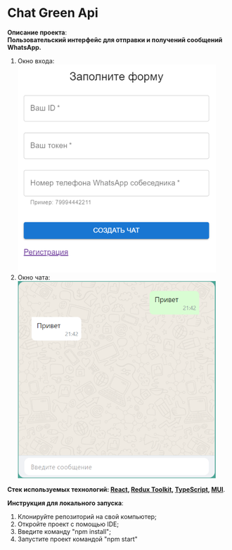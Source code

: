 # Chat Green Api

**Описание проекта**:  
**Пользовательский интерфейс для отправки и получений сообщений WhatsApp.**
1) Окно входа:  
   ![join window](https://github.com/leontyevx1/chat-green-api/blob/master/src/img/join.png)
2) Окно чата:  
   ![chat window](https://github.com/leontyevx1/chat-green-api/blob/master/src/img/chat.png)

**Стек используемых технологий: [React](https://ru.reactjs.org/), [Redux Toolkit](https://redux-toolkit.js.org/), [TypeScript](https://www.typescriptlang.org/), [MUI](https://mui.com/)**.

**Инструкция для локального запуска**:
1) Клонируйте репозиторий на свой компьютер;
2) Откройте проект с помощью IDE;
3) Введите команду "npm install";
4) Запустите проект командой "npm start"
